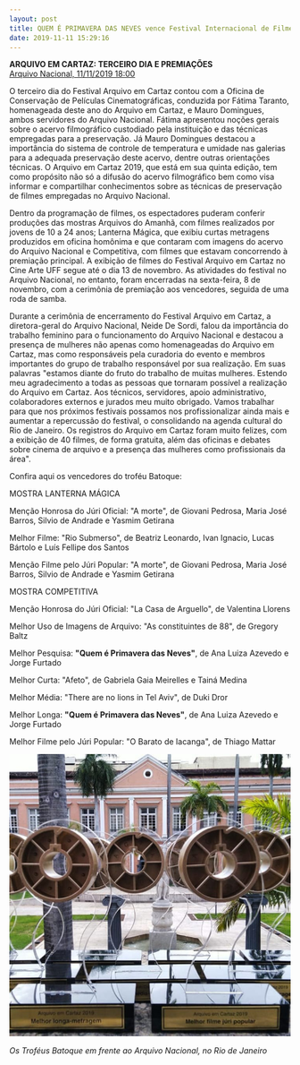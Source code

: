 ```yaml
---
layout: post
title: QUEM É PRIMAVERA DAS NEVES vence Festival Internacional de Filmes de Arquivo
date: 2019-11-11 15:29:16
---
```

**ARQUIVO EM CARTAZ: TERCEIRO DIA E PREMIAÇÕES**\
[Arquivo Nacional, 11/11/2019 18:00](https://www.gov.br/arquivonacional/pt-br/canais_atendimento/imprensa/copy_of_noticias/arquivo-em-cartaz-terceiro-dia-e-premiacoes)

O terceiro dia do Festival Arquivo em Cartaz contou com a Oficina de Conservação de Películas Cinematográficas, conduzida por Fátima Taranto, homenageada deste ano do Arquivo em Cartaz, e Mauro Domingues, ambos servidores do Arquivo Nacional. Fátima apresentou noções gerais sobre o acervo filmográfico custodiado pela instituição e das técnicas empregadas para a preservação. Já Mauro Domingues destacou a importância do sistema de controle de temperatura e umidade nas galerias para a adequada preservação deste acervo, dentre outras orientações técnicas. O Arquivo em Cartaz 2019, que está em sua quinta edição, tem como propósito não só a difusão do acervo filmográfico bem como visa informar e compartilhar conhecimentos sobre as técnicas de preservação de filmes empregadas no Arquivo Nacional.

Dentro da programação de filmes, os espectadores puderam conferir produções das mostras Arquivos do Amanhã, com filmes realizados por jovens de 10 a 24 anos; Lanterna Mágica, que exibiu curtas metragens produzidos em oficina homônima e que contaram com imagens do acervo do Arquivo Nacional e Competitiva, com filmes que estavam concorrendo à premiação principal. A exibição de filmes do Festival Arquivo em Cartaz no Cine Arte UFF segue até o dia 13 de novembro. As atividades do festival no Arquivo Nacional, no entanto, foram encerradas na sexta-feira, 8 de novembro, com a cerimônia de premiação aos vencedores, seguida de uma roda de samba.

Durante a cerimônia de encerramento do Festival Arquivo em Cartaz, a diretora-geral do Arquivo Nacional, Neide De Sordi, falou da importância do trabalho feminino para o funcionamento do Arquivo Nacional e destacou a presença de mulheres não apenas como homenageadas do Arquivo em Cartaz, mas como responsáveis pela curadoria do evento e membros importantes do grupo de trabalho responsável por sua realização. Em suas palavras "estamos diante do fruto do trabalho de muitas mulheres. Estendo meu agradecimento a todas as pessoas que tornaram possível a realização do Arquivo em Cartaz. Aos técnicos, servidores, apoio administrativo, colaboradores externos e jurados meu muito obrigado. Vamos trabalhar para que nos próximos festivais possamos nos profissionalizar ainda mais e aumentar a repercussão do festival, o consolidando na agenda cultural do Rio de Janeiro. Os registros do Arquivo em Cartaz foram muito felizes, com a exibição de 40 filmes, de forma gratuita, além das oficinas e debates sobre cinema de arquivo e a presença das mulheres como profissionais da área".

Confira aqui os vencedores do troféu Batoque:

MOSTRA LANTERNA MÁGICA

Menção Honrosa do Júri Oficial: "A morte", de Giovani Pedrosa, Maria José Barros, Silvio de Andrade e Yasmim Getirana

Melhor Filme: "Rio Submerso", de Beatriz Leonardo, Ivan Ignacio, Lucas Bártolo e Luís Fellipe dos Santos

Menção Filme pelo Júri Popular: "A morte", de Giovani Pedrosa, Maria José Barros, Silvio de Andrade e Yasmim Getirana

MOSTRA COMPETITIVA

Menção Honrosa do Júri Oficial: "La Casa de Arguello", de Valentina Llorens

Melhor Uso de Imagens de Arquivo: "As constituintes de 88", de Gregory Baltz

Melhor Pesquisa: **"Quem é Primavera das Neves"**, de Ana Luiza Azevedo e Jorge Furtado

Melhor Curta: "Afeto", de Gabriela Gaia Meirelles e Tainá Medina

Melhor Média: "There are no lions in Tel Aviv", de Duki Dror

Melhor Longa: **"Quem é Primavera das Neves"**, de Ana Luiza Azevedo e Jorge Furtado

Melhor Filme pelo Júri Popular: "O Barato de Iacanga", de Thiago Mattar

![](/uploads/batoque.jpg)

*O﻿s Troféus Batoque em frente ao Arquivo Nacional, no Rio de Janeiro*